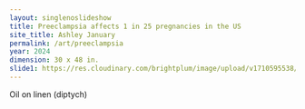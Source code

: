 ```yaml
---
layout: singlenoslideshow
title: Preeclampsia affects 1 in 25 pregnancies in the US
site_title: Ashley January
permalink: /art/preeclampsia
year: 2024
dimension: 30 x 48 in.
slide1: https://res.cloudinary.com/brightplum/image/upload/v1710595538/ashleyjan/2024/Preeclampsia_affects_1_in_25_pregnancies_in_the_US.jpg
---
```


Oil on linen (diptych)